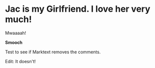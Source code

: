 <!-- pagetitle:Jac is Awesome! -->
<!-- layout:page.php -->
<!-- pagedate: -->
<!-- pageimage: -->
<!-- pageexcerpt:Jac is amazing! She is the best girlfriend ever! -->
<!-- pagekeywords:jac,girlfriend,amazing,perfect,beautiful -->
<!-- pageauthor:Scary le Poo -->
<!-- pagetype:website -->

# Jac is my Girlfriend. I love her very much!

Mwaaaah!

**Smooch**



Test to see if Marktext removes the comments.

Edit: It doesn't!